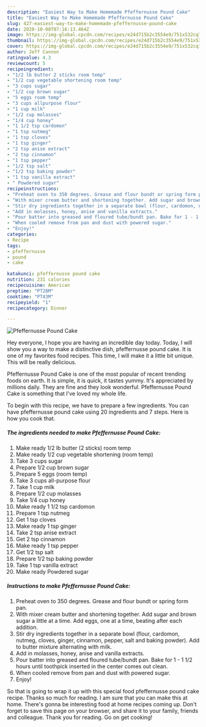 ```yaml
---
description: "Easiest Way to Make Homemade Pfeffernusse Pound Cake"
title: "Easiest Way to Make Homemade Pfeffernusse Pound Cake"
slug: 427-easiest-way-to-make-homemade-pfeffernusse-pound-cake
date: 2020-10-08T07:16:13.464Z
image: https://img-global.cpcdn.com/recipes/e24d715b2c3554e9/751x532cq70/pfeffernusse-pound-cake-recipe-main-photo.jpg
thumbnail: https://img-global.cpcdn.com/recipes/e24d715b2c3554e9/751x532cq70/pfeffernusse-pound-cake-recipe-main-photo.jpg
cover: https://img-global.cpcdn.com/recipes/e24d715b2c3554e9/751x532cq70/pfeffernusse-pound-cake-recipe-main-photo.jpg
author: Jeff Cannon
ratingvalue: 4.3
reviewcount: 5
recipeingredient:
- "1/2 lb butter 2 sticks room temp"
- "1/2 cup vegetable shortening room temp"
- "3 cups sugar"
- "1/2 cup brown sugar"
- "5 eggs room temp"
- "3 cups allpurpose flour"
- "1 cup milk"
- "1/2 cup molasses"
- "1/4 cup honey"
- "1 1/2 tsp cardomon"
- "1 tsp nutmeg"
- "1 tsp cloves"
- "1 tsp ginger"
- "2 tsp anise extract"
- "2 tsp cinnamon"
- "1 tsp pepper"
- "1/2 tsp salt"
- "1/2 tsp baking powder"
- "1 tsp vanilla extract"
- " Powdered sugar"
recipeinstructions:
- "Preheat oven to 350 degrees. Grease and flour bundt or spring form pan."
- "With mixer cream butter and shortening together. Add sugar and brown sugar a little at a time. Add eggs, one at a time, beating after each addition."
- "Stir dry ingredients together in a separate bowl (flour, cardomon, nutmeg, cloves, ginger, cinnamon, pepper, salt and baking powder). Add to butter mixture alternating with milk."
- "Add in molasses, honey, anise and vanilla extracts."
- "Pour batter into greased and floured tube/bundt pan. Bake for 1 - 1 1/2 hours until toothpick inserted in the center comes out clean."
- "When cooled remove from pan and dust with powered sugar."
- "Enjoy!"
categories:
- Recipe
tags:
- pfeffernusse
- pound
- cake

katakunci: pfeffernusse pound cake 
nutrition: 231 calories
recipecuisine: American
preptime: "PT28M"
cooktime: "PT43M"
recipeyield: "1"
recipecategory: Dinner

---
```



![Pfeffernusse Pound Cake](https://img-global.cpcdn.com/recipes/e24d715b2c3554e9/751x532cq70/pfeffernusse-pound-cake-recipe-main-photo.jpg)

Hey everyone, I hope you are having an incredible day today. Today, I will show you a way to make a distinctive dish, pfeffernusse pound cake. It is one of my favorites food recipes. This time, I will make it a little bit unique. This will be really delicious.

Pfeffernusse Pound Cake is one of the most popular of recent trending foods on earth. It is simple, it is quick, it tastes yummy. It's appreciated by millions daily. They are fine and they look wonderful. Pfeffernusse Pound Cake is something that I've loved my whole life.




To begin with this recipe, we have to prepare a few ingredients. You can have pfeffernusse pound cake using 20 ingredients and 7 steps. Here is how you cook that.

<!--inarticleads1-->

##### The ingredients needed to make Pfeffernusse Pound Cake:

1. Make ready 1/2 lb butter (2 sticks) room temp
1. Make ready 1/2 cup vegetable shortening (room temp)
1. Take 3 cups sugar
1. Prepare 1/2 cup brown sugar
1. Prepare 5 eggs (room temp)
1. Take 3 cups all-purpose flour
1. Take 1 cup milk
1. Prepare 1/2 cup molasses
1. Take 1/4 cup honey
1. Make ready 1 1/2 tsp cardomon
1. Prepare 1 tsp nutmeg
1. Get 1 tsp cloves
1. Make ready 1 tsp ginger
1. Take 2 tsp anise extract
1. Get 2 tsp cinnamon
1. Make ready 1 tsp pepper
1. Get 1/2 tsp salt
1. Prepare 1/2 tsp baking powder
1. Take 1 tsp vanilla extract
1. Make ready  Powdered sugar




<!--inarticleads2-->

##### Instructions to make Pfeffernusse Pound Cake:

1. Preheat oven to 350 degrees. Grease and flour bundt or spring form pan.
1. With mixer cream butter and shortening together. Add sugar and brown sugar a little at a time. Add eggs, one at a time, beating after each addition.
1. Stir dry ingredients together in a separate bowl (flour, cardomon, nutmeg, cloves, ginger, cinnamon, pepper, salt and baking powder). Add to butter mixture alternating with milk.
1. Add in molasses, honey, anise and vanilla extracts.
1. Pour batter into greased and floured tube/bundt pan. Bake for 1 - 1 1/2 hours until toothpick inserted in the center comes out clean.
1. When cooled remove from pan and dust with powered sugar.
1. Enjoy!




So that is going to wrap it up with this special food pfeffernusse pound cake recipe. Thanks so much for reading. I am sure that you can make this at home. There's gonna be interesting food at home recipes coming up. Don't forget to save this page on your browser, and share it to your family, friends and colleague. Thank you for reading. Go on get cooking!
